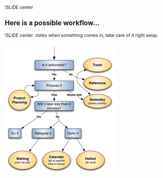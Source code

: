 !SLIDE center

## Here is a possible workflow... ##

!SLIDE center
.notes when something comes in, take care of it right away.

![GTD Workflow](gtd_process.gif)
